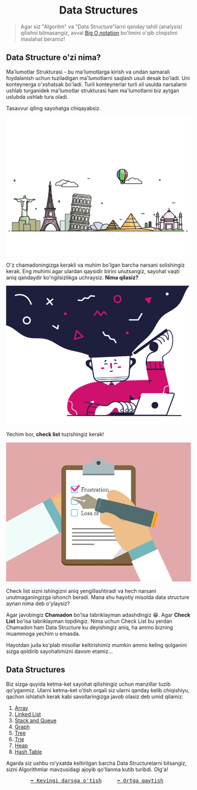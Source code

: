 <h1 align=center><b>Data Structures</b></h1>

> Agar siz "Algoritm" va "Data Structure"larni qanday tahlil (analysis) qilishni bilmasangiz, avval [Big O notation](../01.Big%20O%20notation/Doc.md) bo'limini o'qib chiqishni maslahat beramiz!

## **Data Structure o'zi nima?**

Ma'lumotlar Strukturasi - bu ma'lumotlarga kirish va undan samarali foydalanish uchun tuziladigan ma'lumotlarni saqlash usuli desak bo'ladi. Uni konteynerga o'xshatsak bo'ladi. Turli konteynerlar turli xil usulda narsalarni ushlab turganidek ma'lumotlar strukturasi ham ma'lumotlarni biz aytgan uslubda ushlab tura oladi.

Tasavvur qiling sayohatga chiqayabsiz. 

<img src="../Images/travel.gif">

O'z chamadoningizga kerakli va muhim bo'lgan barcha narsani solishingiz kerak. Eng muhimi agar ulardan qaysidir birini unutsangiz, sayohat vaqti aniq qandaydir ko'ngilsizlikga uchraysiz. **Nima qilasiz?**

<img src="../Images/thinking.gif">

Yechim bor, **check list** tuzishingiz kerak! 

<img src="../Images/checklist.gif">

Check list sizni ishingizni aniq yengillashtiradi va hech narsani unutmaganingizga ishonch beradi. Mana shu hayotiy misolda data structure aynan nima deb o'ylaysiz?

Agar javobingiz **Chamadon** bo'lsa tabriklayman adashdingiz 😁. Agar **Check List** bo'lsa tabriklayman topdingiz. Nima uchun Check List bu yerdan Chamadon ham Data Structure ku deyishingiz aniq, ha ammo bizning muammoga yechim u emasda.

Hayotdan juda ko'plab misollar keltirishimiz mumkin ammo keling qolganini sizga qoldirib sayohatimizni davom etamiz...

## **Data Structures**

Biz sizga quyida ketma-ket sayohat qilishingiz uchun manzillar tuzib qo'yganmiz. Ularni ketma-ket o'tish orqali siz ularni qanday kelib chiqishiyu, qachon ishlatish kerak kabi savollaringizga javob olasiz deb umid qilamiz:

1. [Array](./array.md)
2. [Linked List](./Linked%20List.md)
3. [Stack and Queue](./Stack%20and%20Queue.md)
4. [Graph](./Graph.md)
5. [Tree](./Tree.md)
6. [Trie](./Trie.md)
7. [Heap](./Heap.md)
8. [Hash Table](./Hash%20Table.md)

Agarda siz ushbu ro'yxatda keltirilgan barcha Data Structurelarni bilsangiz, sizni Algorithmlar mavzusidagi ajoyib qo'llanma kutib turibdi. Olg'a!

<pre align=center><a href="./array.md">➡️ Keyingi darsga o'tish</a>     <a href="../01.Big%20O%20notation/Doc.md">⬅️ Ortga qaytish</a> </pre>